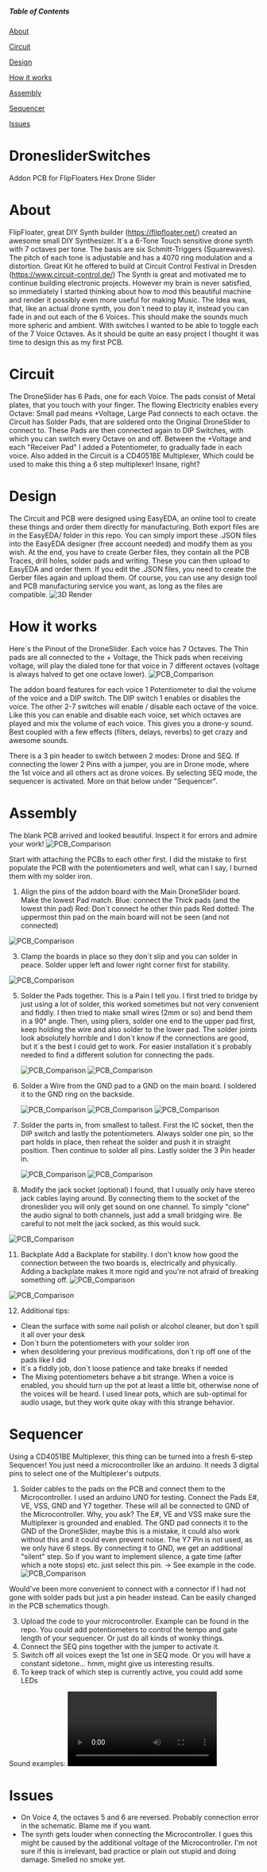 ##### Table of Contents  
[About](#About)

[Circuit](#Circuit)

[Design](#Design)

[How it works](#How-it-works)

[Assembly](#Assembly)

[Sequencer](#Sequencer)

[Issues](#Issues)

# DronesliderSwitches
Addon PCB for FlipFloaters Hex Drone Slider

# About
FlipFloater, great DIY Synth builder (https://flipfloater.net/) created an awesome small DIY Synthesizer. It´s a 6-Tone Touch sensitive drone synth with 7 octaves per tone. The basis are six Schmitt-Triggers (Squarewaves). The pitch of each tone is adjustable and has a 4070 ring modulation and a distortion. Great Kit he offered to build at Circuit Control Festival in Dresden (https://www.circuit-control.de/)
The Synth is great and motivated me to continue building electronic projects. However my brain is never satisfied, so immediately I started thinking about how to mod this beautiful machine and render it possibly even more useful for making Music.
The Idea was, that, like an actual drone synth, you don´t need to play it, instead you can fade in and out each of the 6 Voices. This should make the sounds much more spheric and ambient. With switches I wanted to be able to toggle each of the 7 Voice Octaves. 
As it should be quite an easy project I thought it was time to design this as my first PCB.

# Circuit
The DroneSlider has 6 Pads, one for each Voice. The pads consist of Metal plates, that you touch with your finger. The flowing Electricity enables every Octave: Small pad means +Voltage, Large Pad connects to each octave. the Circuit has Solder Pads, that are soldered onto the Original DroneSlider to connect to. These Pads are then connected again to DIP Switches, with which you can switch every Octave on and off. Between the +Voltage and each "Receiver Pad" I added a Potentiometer, to gradually fade in each voice.
Also added in the Circuit is a CD4051BE Multiplexer, Which could be used to make this thing a 6 step multiplexer! Insane, right?


# Design
The Circuit and PCB were designed using EasyEDA, an online tool to create these things and order them directly for manufacturing. Both export files are in the EasyEDA/ folder in this repo. You can simply import these .JSON files into the EasyEDA designer (free account needed) and modify them as you wish.
At the end, you have to create Gerber files, they contain all the PCB Traces, drill holes, solder pads and writing. These you can then upload to EasyEDA and order them.
If you edit the .JSON files, you need to create the Gerber files again and upload them. Of course, you can use any design tool and PCB manufacturing service you want, as long as the files are compatible.
![3D Render](/3D_Render.png)

# How it works
Here´s the Pinout of the DroneSlider. Each voice has 7 Octaves. The Thin pads are all connected to the + Voltage, the Thick pads when receiving voltage, will play the dialed tone for that voice in 7 different octaves (voltage is always halved to get one octave lower).
![PCB_Comparison](./images/pinout.jpg)

The addon board features for each voice 1 Potentiometer to dial the volume of the voice and a DIP switch. The DIP switch 1 enables or disables the voice. The other 2-7 switches will enable / disable each octave of the voice.
Like this you can enable and disable each voice, set which octaves are played and mix the volume of each voice. This gives you a drone-y sound. Best coupled with a few effects (filters, delays, reverbs) to get crazy and awesome sounds.

There is a 3 pin header to switch between 2 modes: Drone and SEQ. If connecting the lower 2 Pins with a jumper, you are in Drone mode, where the 1st voice and all others act as drone voices. By selecting SEQ mode, the sequencer is activated. More on that below under "Sequencer".


# Assembly
The blank PCB arrived and looked beautiful. Inspect it for errors and admire your work!
![PCB_Comparison](./images/blank_pcb.jpg)

Start with attaching the PCBs to each other first. I did the mistake to first populate the PCB with the potentiometers and well, what can I say, I burned them with my solder iron.

1. Align the pins of the addon board with the Main DroneSlider board. Make the lowest Pad match.
   Blue: connect the Thick pads (and the lowest thin pad)
   Red: Don´t connect he other thin pads
   Red dotted: The uppermost thin pad on the main board will not be seen (and not connected)
   
![PCB_Comparison](./images/align.jpg)

3. Clamp the boards in place so they don´t slip and you can solder in peace. Solder upper left and lower right corner first for stability.
   
![PCB_Comparison](./images/clamp.jpg)

5. Solder the Pads together. This is a Pain I tell you. I first tried to bridge by just using a lot of solder, this worked sometimes but not very convenient and fiddly.
   I then tried to make small wires (2mm or so) and bend them in a 90° angle. Then, using pliers, solder one end to the upper pad first, keep holding the wire and also solder to the lower pad.
   The solder joints look absolutely horrible and I don´t know if the connections are good, but it´s the best I could get to work. For easier installation it´s probably needed to find a different solution for connecting the pads.

   ![PCB_Comparison](./images/bridges_1.jpg)
   ![PCB_Comparison](./images/Bridges_2.jpg)

6. Solder a Wire from the GND pad to a GND on the main board. I soldered it to the GND ring on the backside.
   
   ![PCB_Comparison](./images/GND_Wire_1.jpg)
   ![PCB_Comparison](./images/GND_Wire_2.jpg)
   ![PCB_Comparison](./images/GND_Wire_side.jpg)

8. Solder the parts in, from smallest to tallest. First the IC socket, then the DIP switch and lastly the potentiometers. Always solder one pin, so the part holds in place, then reheat the solder and push it in straight position.
   Then continue to solder all pins. Lastly solder the 3 Pin header in.

   ![PCB_Comparison](./images/parts_order.jpg)
   ![PCB_Comparison](./images/Header.jpg)

10. Modify the jack socket (optional)
   I found, that I usually only have stereo jack cables laying around. By connecting them to the socket of the droneslider you will only get sound on one channel. To simply "clone" the audio signal to both channels, just add a small bridging wire.
   Be careful to not melt the jack socked, as this would suck.

   ![PCB_Comparison](./images/Jack_Mod.jpg)

11. Backplate
    Add a Backplate for stability. I don't know how good the connection between the two boards is, electrically and physically. Adding a backplate makes it more rigid and you're not afraid of breaking something off.
![PCB_Comparison](./images/backplate1.jpg)

![PCB_Comparison](./images/backplate1.jpg)

12. Additional tips:
   - Clean the surface with some nail polish or alcohol cleaner, but don´t spill it all over your desk
   - Don´t burn the potentiometers with your solder iron
   - when desoldering your previous modifications, don´t rip off one of the pads like I did
   - It´s a fiddly job, don´t loose patience and take breaks if needed
   - The Mixing potentiometers behave a bit strange. When a voice is enabled, you should turn up the pot at least a little bit, otherwise none of the voices will be heard. I used linear pots, which are sub-optimal for audio usage, but they work quite okay with this strange behavior.

# Sequencer
Using a CD4051BE Multiplexer, this thing can be turned into a fresh 6-step Sequencer! You just need a microcontroller like an arduino. It needs 3 digital pins to select one of the Multiplexer's outputs.
1. Solder cables to the pads on the PCB and connect them to the Microcontroller. I used an arduino UNO for testing.
Connect the Pads E#, VE, VSS, GND and Y7 together. These will all be connected to GND of the Microcontroller. Why, you ask?
The E#, VE and VSS make sure the Multiplexer is grounded and enabled.
The GND pad connects it to the GND of the DroneSlider, maybe this is a mistake, it could also work without this and it could even prevent noise.
The Y7 Pin is not used, as we only have 6 steps. By connecting it to GND, we get an additional "silent" step. So if you want to implement silence, a gate time (after which a note stops) etc. just select this pin. -> See example in the code.
![PCB_Comparison](./images/seqConnect_arduino.jpg)

Would've been more convenient to connect with a connector if I had not gone with solder pads but just a pin header instead. Can be easily changed in the PCB schematics though.

3. Upload the code to your microcontroller. Example can be found in the repo. You could add potentiometers to control the tempo and gate length of your sequencer. Or just do all kinds of wonky things.
4. Connect the SEQ pins together with the jumper to activate it.
5. Switch off all voices exept the 1st one in SEQ mode. Or you will have a constant sidetone... hmm, might give us interesting results.
6. To keep track of which step is currently active, you could add some LEDs

Sound examples:
<video controls="" autoplay="" name="media">
    <source src="https://github.com/TrollingInDaDeep/DronesliderSwitches/raw/refs/heads/main/Audio/SEQ_raw.mp3" type="audio/mp3">
</video>

# Issues
- On Voice 4, the octaves 5 and 6 are reversed. Probably connection error in the schematic. Blame me if you want.
- The synth gets louder when connecting the Microcontroller. I gues this might be caused by the additional voltage of the Microcontroller. I'm not sure if this is irrelevant, bad practice or plain out stupid and doing damage. Smelled no smoke yet.
